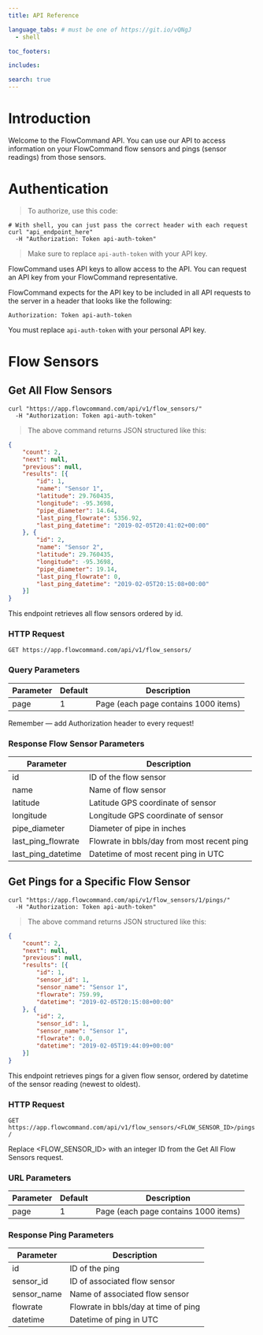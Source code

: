 ```yaml
---
title: API Reference

language_tabs: # must be one of https://git.io/vQNgJ
  - shell

toc_footers:

includes:

search: true
---
```


# Introduction

Welcome to the FlowCommand API. You can use our API to access information on your FlowCommand flow sensors and pings (sensor readings) from those sensors.

# Authentication

> To authorize, use this code:

```shell
# With shell, you can just pass the correct header with each request
curl "api_endpoint_here"
  -H "Authorization: Token api-auth-token"
```

> Make sure to replace `api-auth-token` with your API key.

FlowCommand uses API keys to allow access to the API. You can request an API key from your FlowCommand representative.

FlowCommand expects for the API key to be included in all API requests to the server in a header that looks like the following:

`Authorization: Token api-auth-token`

<aside class="notice">
You must replace <code>api-auth-token</code> with your personal API key.
</aside>

# Flow Sensors

## Get All Flow Sensors

```shell
curl "https://app.flowcommand.com/api/v1/flow_sensors/"
  -H "Authorization: Token api-auth-token"
```


> The above command returns JSON structured like this:

```json
{
	"count": 2,
	"next": null,
	"previous": null,
	"results": [{
		"id": 1,
		"name": "Sensor 1",
		"latitude": 29.760435,
		"longitude": -95.3698,
		"pipe_diameter": 14.64,
		"last_ping_flowrate": 5356.92,
		"last_ping_datetime": "2019-02-05T20:41:02+00:00"
	}, {
		"id": 2,
		"name": "Sensor 2",
		"latitude": 29.760435,
		"longitude": -95.3698,
		"pipe_diameter": 19.14,
		"last_ping_flowrate": 0,
		"last_ping_datetime": "2019-02-05T20:15:08+00:00"
	}]
}
```

This endpoint retrieves all flow sensors ordered by id.

### HTTP Request

`GET https://app.flowcommand.com/api/v1/flow_sensors/`

### Query Parameters

Parameter | Default | Description
--------- | ------- | -----------
page | 1 | Page (each page contains 1000 items)

<aside class="success">
Remember — add Authorization header to every request!
</aside>

### Response Flow Sensor Parameters

Parameter | Description
--------- | -----------
id | ID of the flow sensor
name | Name of flow sensor
latitude | Latitude GPS coordinate of sensor
longitude | Longitude GPS coordinate of sensor
pipe_diameter | Diameter of pipe in inches
last_ping_flowrate | Flowrate in bbls/day from most recent ping
last_ping_datetime | Datetime of most recent ping in UTC

## Get Pings for a Specific Flow Sensor

```shell
curl "https://app.flowcommand.com/api/v1/flow_sensors/1/pings/"
  -H "Authorization: Token api-auth-token"
```

> The above command returns JSON structured like this:

```json
{
	"count": 2,
	"next": null,
	"previous": null,
	"results": [{
		"id": 1,
		"sensor_id": 1,
		"sensor_name": "Sensor 1",
		"flowrate": 759.99,
		"datetime": "2019-02-05T20:15:08+00:00"
	}, {
		"id": 2,
		"sensor_id": 1,
		"sensor_name": "Sensor 1",
		"flowrate": 0.0,
		"datetime": "2019-02-05T19:44:09+00:00"
	}]
}
```

This endpoint retrieves pings for a given flow sensor, ordered by datetime of the sensor reading (newest to oldest).

### HTTP Request

`GET https://app.flowcommand.com/api/v1/flow_sensors/<FLOW_SENSOR_ID>/pings/`

<aside class="notice">
Replace &lt;FLOW_SENSOR_ID&gt; with an integer ID from the Get All Flow Sensors request.
</aside>

### URL Parameters

Parameter | Default | Description
--------- | ------- | -----------
page | 1 | Page (each page contains 1000 items)

### Response Ping Parameters

Parameter | Description
--------- | -----------
id | ID of the ping
sensor_id | ID of associated flow sensor
sensor_name | Name of associated flow sensor
flowrate | Flowrate in bbls/day at time of ping
datetime | Datetime of ping in UTC


